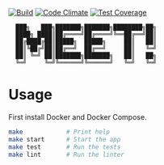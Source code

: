 [![Build](https://circleci.com/gh/scripttease/meet.svg?style=shield)](https://circleci.com/gh/scripttease/meet)
[![Code Climate](https://codeclimate.com/github/scripttease/meet/badges/gpa.svg)](https://codeclimate.com/github/scripttease/meet)
[![Test Coverage](https://codeclimate.com/github/scripttease/meet/badges/coverage.svg)](https://codeclimate.com/github/scripttease/meet/coverage)

```
  ███╗   ███╗███████╗███████╗████████╗██╗
  ████╗ ████║██╔════╝██╔════╝╚══██╔══╝██║
  ██╔████╔██║█████╗  █████╗     ██║   ██║
  ██║╚██╔╝██║██╔══╝  ██╔══╝     ██║   ╚═╝
  ██║ ╚═╝ ██║███████╗███████╗   ██║   ██╗
  ╚═╝     ╚═╝╚══════╝╚══════╝   ╚═╝   ╚═╝
```

# Usage

First install Docker and Docker Compose.

```sh
make            # Print help
make start      # Start the app
make test       # Run the tests
make lint       # Run the linter
```
